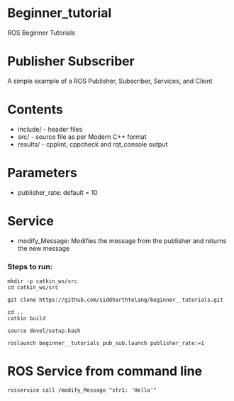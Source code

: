 # Beginner_tutorial
ROS Beginner Tutorials

# Publisher Subscriber
A simple example of a ROS Publisher, Subscriber, Services, and Client

# Contents
- include/ - header files
- src/ - source file as per Modern C++ format
- results/ - cpplint, cppcheck and rqt_console output

# Parameters
- publisher_rate: default = 10

# Service
- modify_Message: Modifies the message from the publisher and returns the new message

### Steps to run:
```
mkdir -p catkin_ws/src
cd catkin_ws/src

git clone https://github.com/siddharthtelang/beginner__tutorials.git

cd ..
catkin build

source devel/setup.bash

roslaunch beginner__tutorials pub_sub.launch publisher_rate:=1

```
# ROS Service from command line
```
rosservice call /modify_Message "str1: 'Hello'"
```